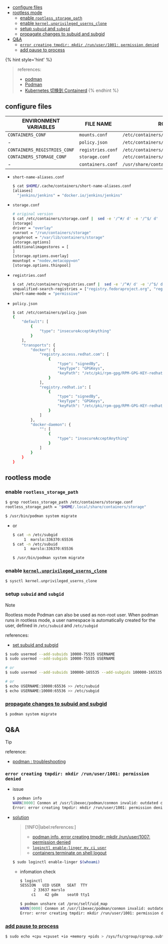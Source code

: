 <!-- START doctoc generated TOC please keep comment here to allow auto update -->
<!-- DON'T EDIT THIS SECTION, INSTEAD RE-RUN doctoc TO UPDATE -->

- [configure files](#configure-files)
- [rootless mode](#rootless-mode)
  - [enable `rootless_storage_path`](#enable-rootless_storage_path)
  - [enable `kernel.unprivileged_userns_clone`](#enable-kernelunprivileged_userns_clone)
  - [setup `subuid` and `subgid`](#setup-subuid-and-subgid)
  - [propagate changes to subuid and subgid](#propagate-changes-to-subuid-and-subgid)
- [Q&A](#qa)
  - [`error creating tmpdir: mkdir /run/user/1001: permission denied`](#error-creating-tmpdir-mkdir-runuser1001-permission-denied)
  - [add pause to process](#add-pause-to-process)

<!-- END doctoc generated TOC please keep comment here to allow auto update -->


{% hint style='hint' %}
> references:
> - [podman](https://docs.podman.io/en/latest/markdown/podman.1.html)
> - [Podman](https://wiki.archlinux.org/title/Podman)
> - [Kubernetes 切换到 Containerd](https://mritd.com/2021/05/29/use-containerd-with-kubernetes/)
{% endhint %}


## configure files

| ENVIRONMENT VARIABLES        | FILE NAME         | ROOTFUL                                 | ROOTLESS                                   |
|------------------------------|-------------------|-----------------------------------------|--------------------------------------------|
| `CONTAINERS_CONF`            | `mounts.conf`     | `/etc/containers/mounts.conf`           | `$HOME/.config/containers/mounts.conf`     |
| -                            | `policy.json`     | `/etc/containers/policy.json`           | -                                          |
| `CONTAINERS_REGISTRIES_CONF` | `registries.conf` | `/etc/containers/registries.conf`       | `$HOME/.config/containers/registries.conf` |
| `CONTAINERS_STORAGE_CONF`    | `storage.conf`    | `/etc/containers/storage.conf`          | `$HOME/.config/containers/storage.conf`    |
| -                            | `containers.conf` | `/usr/share/containers/containers.conf` | `$HOME/.config/containers/containers.conf` |


- `short-name-aliases.conf`
  ```bash
  $ cat $HOME/.cache/containers/short-name-aliases.conf
  [aliases]
    "jenkins/jenkins" = "docker.io/jenkins/jenkins"
  ```

- `storage.conf`
  ```bash
  # original version
  $ cat /etc/containers/storage.conf |  sed -e '/^#/ d' -e '/^$/ d'
  [storage]
  driver = "overlay"
  runroot = "/run/containers/storage"
  graphroot = "/var/lib/containers/storage"
  [storage.options]
  additionalimagestores = [
  ]
  [storage.options.overlay]
  mountopt = "nodev,metacopy=on"
  [storage.options.thinpool]
  ```

- `registries.conf`
  ```bash
  $ cat /etc/containers/registries.conf |  sed -e '/^#/ d' -e '/^$/ d'
  unqualified-search-registries = ["registry.fedoraproject.org", "registry.access.redhat.com", "registry.centos.org", "docker.io"]
  short-name-mode = "permissive"
  ```

- `policy.json`
  ```bash
  $ cat /etc/containers/policy.json
  {
      "default": [
          {
              "type": "insecureAcceptAnything"
          }
      ],
      "transports": {
          "docker": {
              "registry.access.redhat.com": [
                  {
                      "type": "signedBy",
                      "keyType": "GPGKeys",
                      "keyPath": "/etc/pki/rpm-gpg/RPM-GPG-KEY-redhat-release"
                  }
              ],
              "registry.redhat.io": [
                  {
                      "type": "signedBy",
                      "keyType": "GPGKeys",
                      "keyPath": "/etc/pki/rpm-gpg/RPM-GPG-KEY-redhat-release"
                  }
              ]
          },
          "docker-daemon": {
              "": [
                  {
                      "type": "insecureAcceptAnything"
                  }
              ]
          }
      }
  }
  ```

## rootless mode
### enable `rootless_storage_path`
```bash
$ grep rootless_storage_path /etc/containers/storage.conf
rootless_storage_path = "$HOME/.local/share/containers/storage"

$ /usr/bin/podman system migrate
```

- or
  ```bash
  $ cat -n /etc/subgid
       1  marslo:336370:65536
  $ cat -n /etc/subuid
       1  marslo:336370:65536

  $ /usr/bin/podman system migrate
  ```

### enable [`kernel.unprivileged_userns_clone`](https://wiki.archlinux.org/title/Podman#Enable_kernel.unprivileged_userns_clone)
```bash
$ sysctl kernel.unprivileged_userns_clone
```

### setup `subuid` and `subgid`

> [!NOTE]
> Rootless mode
> Podman can also be used as non-root user. When podman runs in rootless mode, a user namespace is automatically created for the user, defined in `/etc/subuid` and `/etc/subgid`
>
> references:
> - [set subuid and subgid](https://wiki.archlinux.org/title/Podman#Set_subuid_and_subgid)

```bash
$ sudo usermod --add-subuids 10000-75535 USERNAME
$ sudo usermod --add-subgids 10000-75535 USERNAME

# or
$ sudo usermod --add-subuids 100000-165535 --add-subgids 100000-165535 username

# or
$ echo USERNAME:10000:65536 >> /etc/subuid
$ echo USERNAME:10000:65536 >> /etc/subgid
```

### [propagate changes to subuid and subgid](https://wiki.archlinux.org/title/Podman#Propagate_changes_to_subuid_and_subgid)
```bash
$ podman system migrate
```

## Q&A

> [!TIP]
> reference:
> - [podman : troubleshooting](https://wiki.archlinux.org/title/Podman#Troubleshooting)

### `error creating tmpdir: mkdir /run/user/1001: permission denied`

- issue
  ```bash
  $ podman info
  WARN[0000] Conmon at /usr/libexec/podman/conmon invalid: outdated conmon version
  Error: error creating tmpdir: mkdir /run/user/1001: permission denied
  ```

- [solution](https://discussion.fedoraproject.org/t/run-podman-as-non-root-gives-file-permission-errors/8506/19)

  > [!INFO|label:references:]
  > - [podman info, error creating tmpdir: mkdir /run/user/1007: permission denied](https://www.goglides.dev/bkpandey/error-creating-tmpdir-mkdir-runuser1007-permission-denied-443k)
  > - [`loginctl enable-linger my_ci_user`](https://github.com/containers/podman/issues/9002#issuecomment-762399572)
  > - [containers terminate on shell logout](https://wiki.archlinux.org/title/Podman#Containers_terminate_on_shell_logout)

  ```bash
  $ sudo loginctl enable-linger $(whoami)
  ```

  - infomation check
    ```bash
    $ loginctl
    SESSION   UID USER   SEAT  TTY
          2 33637 marslo
         c1    42 gdm    seat0 tty1

    $ podman unshare cat /proc/self/uid_map
    WARN[0000] Conmon at /usr/libexec/podman/conmon invalid: outdated conmon version
    Error: error creating tmpdir: mkdir /run/user/1001: permission denie
    ```

### [add pause to process](https://wiki.archlinux.org/title/Podman#Add_pause_to_process)
```bash
$ sudo echo +cpu +cpuset +io +memory +pids > /sys/fs/cgroup/cgroup.subtree_control
```


